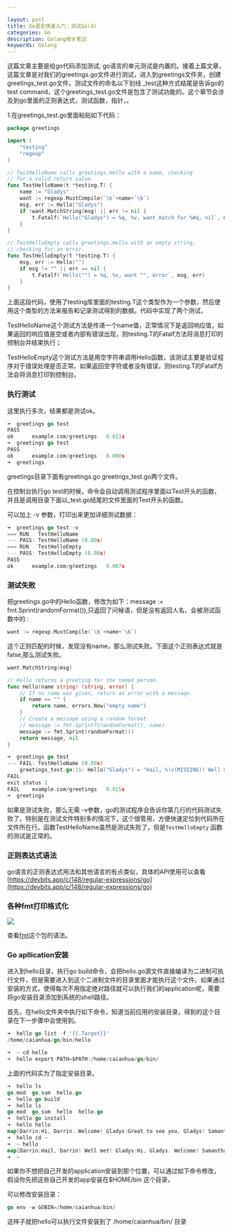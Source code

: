 ```yaml
---

layout: post
title: Go语言快速入门：测试Go(4)
categories: Go
description: Golang相关笔记
keywords: Golang
---
```

这篇文章主要是给go代码添加测试, go语言的单元测试是内置的。接着上篇文章，这篇文章是对我们的greetings.go文件进行测试，进入到greetings文件夹，创建greetings_test.go文件。测试文件的命名以下划线 _test这种方式结尾是告诉go的test command，这个greetings_test.go文件是包含了测试功能的。这个章节会涉及到go里面的正则表达式，测试函数，指针，。

1.在greetings_test.go里面粘贴如下代码：

````go
package greetings

import (
    "testing"
    "regexp"
)

// TestHelloName calls greetings.Hello with a name, checking
// for a valid return value.
func TestHelloName(t *testing.T) {
    name := "Gladys"
    want := regexp.MustCompile(`\b`+name+`\b`)
    msg, err := Hello("Gladys")
    if !want.MatchString(msg) || err != nil {
        t.Fatalf(`Hello("Gladys") = %q, %v, want match for %#q, nil`, msg, err, want)
    }
}

// TestHelloEmpty calls greetings.Hello with an empty string,
// checking for an error.
func TestHelloEmpty(t *testing.T) {
    msg, err := Hello("")
    if msg != "" || err == nil {
        t.Fatalf(`Hello("") = %q, %v, want "", error`, msg, err)
    }
}
````

上面这段代码，使用了testing库里面的testing.T这个类型作为一个参数，然后使用这个类型的方法来报告和记录测试得到的数据。代码中实现了两个测试，

TestHelloName这个测试方法是传递一个name值，正常情况下是返回响应值，如果返回的响应值是空或者内部有错误出现，则testing.T的Fatalf方法将消息打印的控制台并结束执行；

TestHelloEmpty这个测试方法是用空字符串调用Hello函数，该测试主要是验证程序对于错误处理是否正常。如果返回空字符或者没有错误，则testing.T的Fatalf方法会将消息打印到控制台。



### 执行测试

这里执行多次，结果都是测试ok。

````go
➜  greetings go test
PASS
ok  	example.com/greetings	0.011s
➜  greetings go test
PASS
ok  	example.com/greetings	0.008s
➜  greetings 


````

greetings目录下面有greetings.go   greetings_test.go两个文件。

在控制台执行go test的时候，命令会自动调用测试程序里面以Test开头的函数，并且是调用目录下面以_test.go结尾的文件里面的Test开头的函数。

可以加上 -v 参数，打印出来更加详细测试数据：

````go
➜  greetings go test -v
=== RUN   TestHelloName
--- PASS: TestHelloName (0.00s)
=== RUN   TestHelloEmpty
--- PASS: TestHelloEmpty (0.00s)
PASS
ok  	example.com/greetings	0.007s

````



### 测试失败

把greetings.go中的Hello函数，修改为如下：message := fmt.Sprint(randomFormat()),只返回了问候语，但是没有返回人名，会被测试函数中的  :

````go
want := regexp.MustCompile(`\b`+name+`\b`)  
````

这个正则匹配的时候，发现没有name，那么测试失败。下面这个正则表达式就是false,那么测试失败。

````go
want.MatchString(msg)
````



````go
// Hello returns a greeting for the named person.
func Hello(name string) (string, error) {
    // If no name was given, return an error with a message.
    if name == "" {
        return name, errors.New("empty name")
    }
    // Create a message using a random format.
    // message := fmt.Sprintf(randomFormat(), name)
    message := fmt.Sprint(randomFormat())
    return message, nil
}
````



````go
➜  greetings go test
--- FAIL: TestHelloName (0.00s)
    greetings_test.go:15: Hello("Gladys") = "Hail, %!v(MISSING)! Well met!", <nil>, want match for `\bGladys\b`, nil
FAIL
exit status 1
FAIL	example.com/greetings	0.015s
➜  greetings 


````

如果是测试失败，那么无需 -v参数，go的测试程序会告诉你第几行的代码测试失败了，特别是在测试文件特别多的情况下，这个很管用，方便快速定位到代码所在文件所在行。函数TestHelloName虽然是测试失败了，但是`TestHelloEmpty` 函数的测试是正常的。

### 正则表达式语法

go语言的正则表达式用法和其他语言的有点类似，具体的API使用可以查看[https://devbits.app/c/148/regular-expressions/go](https://devbits.app/c/148/regular-expressions/go)



### 各种fmt打印格式化

<img src="https://cs-cn.top/images/posts/fmt_printing4911.png"/>

查看[fmt](https://pkg.go.dev/fmt)这个包的语法。

### Go apllication安装

进入到hello目录，执行go build命令，会把hello.go源文件直接编译为二进制可执行文件，但是需要进入到这个二进制文件的目录里面才能执行这个文件。如果通过安装的方式，使得每次不用指定绝对路径就可以执行我们的application呢，需要将go安装目录添加到系统的shell路径。

首先，在hello文件夹中执行如下命令，知道当前应用的安装目录，得到的这个目录在下一步骤中会使用到。

````go
➜  hello go list -f '{{.Target}}'
/home/caianhua/go/bin/hello

````

````go
➜  ~ cd hello
➜  hello export PATH=$PATH:/home/caianhua/go/bin/  
````

上面的代码实为了指定安装目录。

````go
➜  hello ls
go.mod  go.sum  hello.go
➜  hello go build
➜  hello ls
go.mod  go.sum  hello  hello.go
➜  hello go install
➜  hello hello 
map[Darrin:Hi, Darrin. Welcome! Gladys:Great to see you, Gladys! Samantha:Great to see you, Samantha!]
➜  hello cd ~
➜  ~ hello
map[Darrin:Hail, Darrin! Well met! Gladys:Hi, Gladys. Welcome! Samantha:Great to see you, Samantha!]
➜  ~ 

````

如果你不想把自己开发的application安装到那个位置，可以通过如下命令修改，假设你先把这些自己开发的app安装在$HOME/bin 这个目录，

可以修改安装目录：

````go
go env -w GOBIN=/home/caianhua/bin/
````

这样子就把hello可以执行文件安装到了 /home/caianhua/bin/ 目录

